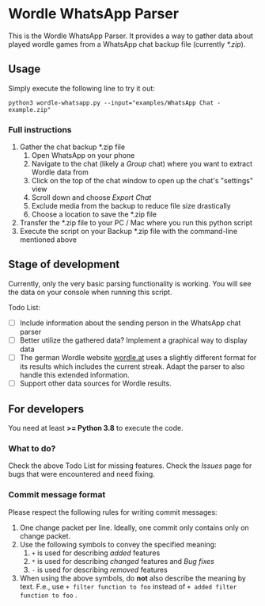 # Wordle WhatsApp Parser

This is the Wordle WhatsApp Parser. It provides a way to gather data about played
wordle games from a WhatsApp chat backup file (currently _*.zip_).

## Usage

Simply execute the following line to try it out:

`python3 wordle-whatsapp.py --input="examples/WhatsApp Chat - example.zip"`

### Full instructions

1. Gather the chat backup *.zip file
    1. Open WhatsApp on your phone
    2. Navigate to the chat (likely a _Group_ chat) where you want to extract
    Wordle data from
    3. Click on the top of the chat window to open up the chat's "settings" view
    4. Scroll down and choose _Export Chat_
    5. Exclude media from the backup to reduce file size drastically
    6. Choose a location to save the *.zip file
2. Transfer the *.zip file to your PC / Mac where you run this python script
3. Execute the script on your Backup *.zip file with the command-line mentioned
above

## Stage of development

Currently, only the very basic parsing functionality is working. You will see
the data on your console when running this script.

Todo List:

- [ ] Include information about the sending person in the WhatsApp chat parser
- [ ] Better utilize the gathered data? Implement a graphical way to display data
- [ ] The german Wordle website [wordle.at](https://wordle.at/) uses a slightly
different format for its results which includes the current streak. Adapt the
parser to also handle this extended information.
- [ ] Support other data sources for Wordle results.

## For developers

You need at least **>= Python 3.8** to execute the code.

### What to do?

Check the above Todo List for missing features. Check the _Issues_ page for bugs
that were encountered and need fixing.

### Commit message format

Please respect the following rules for writing commit messages:

1. One change packet per line. Ideally, one commit only contains only on change
packet.
2. Use the following symbols to convey the specified meaning:
    1. `+` is used for describing _added_ features
    2. `*` is used for describing _changed_ features and _Bug fixes_
    3. `-` is used for describing _removed_ features
3. When using the above symbols, do **not** also describe the meaning by text.
F.e., use `+ filter function to foo` instead of `+ added filter function to foo`
.
